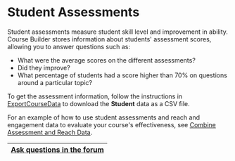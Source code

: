 # Student Assessments #

Student assessments measure student skill level and improvement in ability. Course Builder stores information about students' assessment scores, allowing you to answer questions such as:

  * What were the average scores on the different assessments?
  * Did they improve?
  * What percentage of students had a score higher than 70% on questions around a particular topic?

To get the assessment information, follow the instructions in [ExportCourseData](ExportCourseData.md) to download the **Student** data as a CSV file.

For an example of how to use student assessments and reach and engagement data to evaluate your course's effectiveness, see [Combine Assessment and Reach Data](AnalyticsForEdu.md).

| [Ask questions in the forum](https://groups.google.com/forum/?fromgroups#!categories/course-builder-forum/evaluate-course-efficacy) |
|:------------------------------------------------------------------------------------------------------------------------------------|